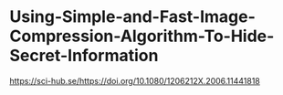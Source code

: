 # Using-Simple-and-Fast-Image-Compression-Algorithm-To-Hide-Secret-Information

https://sci-hub.se/https://doi.org/10.1080/1206212X.2006.11441818
